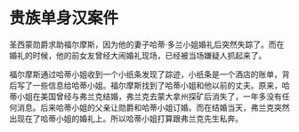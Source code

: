 #  贵族单身汉案件

圣西蒙勋爵求助福尔摩斯，因为他的妻子哈蒂·多兰小姐婚礼后突然失踪了。而在婚礼的时候，他的前女友曾经大闹婚礼现场，已经被当场嫌疑人抓起来了。

福尔摩斯通过哈蒂小姐收到一个小纸条发现了踪迹，小纸条是一个酒店的账单，背后写了一些信息给哈蒂小姐。福尔摩斯找到了哈蒂小姐和他以前的丈夫。原来，哈蒂小姐在美国曾经与弗兰克结婚，弗兰克去蒙大拿州探矿后消失了，一年多没有任何消息。后来哈蒂小姐的父亲让勋爵和哈蒂小姐订婚。而在结婚当天，弗兰克突然出现在了哈蒂小姐的婚礼上。所以哈蒂小姐打算跟弗兰克先生私奔。